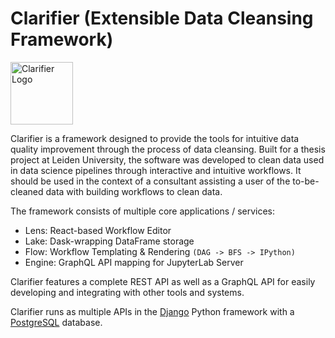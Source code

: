 # Clarifier (Extensible Data Cleansing Framework)

<img src="https://user-images.githubusercontent.com/6454510/178805543-800c880f-9bb9-4c14-a2e2-8db8f9f13887.png" width="100" alt="Clarifier Logo" />

Clarifier is a framework designed to provide the tools for intuitive data
quality improvement through the process of data cleansing. Built for a
thesis project at Leiden University, the software was developed to clean
data used in data science pipelines through interactive and intuitive
workflows. It should be used in the context of a consultant assisting a
user of the to-be-cleaned data with building workflows to clean data.

The framework consists of multiple core applications / services:

- Lens: React-based Workflow Editor
- Lake: Dask-wrapping DataFrame storage
- Flow: Workflow Templating & Rendering `(DAG -> BFS -> IPython)`
- Engine: GraphQL API mapping for JupyterLab Server

Clarifier features a complete REST API as well as a GraphQL API
for easily developing and integrating with other tools and systems.

Clarifier runs as multiple APIs in the [Django](https://www.djangoproject.com/)
Python framework with a [PostgreSQL](https://www.postgresql.org/) database.
